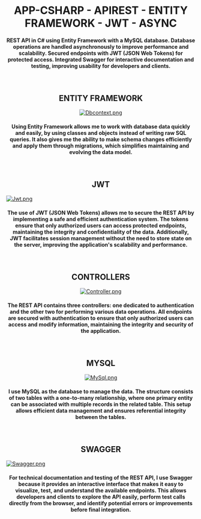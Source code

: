 # <div align="center"> APP-CSHARP - APIREST - ENTITY FRAMEWORK - JWT - ASYNC</div>

<h4 align="center">REST API in C# using Entity Framework with a MySQL database. Database operations are handled asynchronously to improve performance and scalability. Secured endpoints with JWT (JSON Web Tokens) for protected access. Integrated Swagger for interactive documentation and testing, improving usability for developers and clients.</h4>

<br>

## <div align="center">ENTITY FRAMEWORK</div>

<div align="center">
  <a href="https://postimg.cc/87c8CJZq">
    <img src="https://i.postimg.cc/bwHq31kN/Dbcontext.png" alt="Dbcontext.png" />
  </a>
</div>

<h4 align="center">Using Entity Framework allows me to work with database data quickly and easily, by using classes and objects instead of writing raw SQL queries. It also gives me the ability to make schema changes efficiently and apply them through migrations, which simplifies maintaining and evolving the data model.</h4>

<br>

## <div align="center">JWT</div>

[![Jwt.png](https://i.postimg.cc/pLFmxs4W/Jwt.png)](https://postimg.cc/75qHnnqd)

<h4 align="center">The use of JWT (JSON Web Tokens) allows me to secure the REST API by implementing a safe and efficient authentication system. The tokens ensure that only authorized users can access protected endpoints, maintaining the integrity and confidentiality of the data. Additionally, JWT facilitates session management without the need to store state on the server, improving the application's scalability and performance.</h4>

<br>

## <div align="center">CONTROLLERS</div>

<div align="center">
  <a href="https://postimg.cc/TKGWZbcv">
    <img src="https://i.postimg.cc/cLtMtMgC/Controller.png" alt="Controller.png" />
  </a>
</div>

<h4 align="center">The REST API contains three controllers: one dedicated to authentication and the other two for performing various data operations. All endpoints are secured with authentication to ensure that only authorized users can access and modify information, maintaining the integrity and security of the application.</h4>

<br>

## <div align="center">MYSQL</div>

<div align="center">
  <a href="https://postimg.cc/nXWMnw87">
    <img src="https://i.postimg.cc/VNftB3D7/MySql.png" alt="MySql.png" />
  </a>
</div>

<h4 align="center">I use MySQL as the database to manage the data. The structure consists of two tables with a one-to-many relationship, where one primary entity can be associated with multiple records in the related table. This setup allows efficient data management and ensures referential integrity between the tables.</h4>

<br>

## <div align="center">SWAGGER</div>

[![Swagger.png](https://i.postimg.cc/KYVZvHpq/Swagger.png)](https://postimg.cc/cKRqFXSw)

<h4 align="center">For technical documentation and testing of the REST API, I use Swagger because it provides an interactive interface that makes it easy to visualize, test, and understand the available endpoints. This allows developers and clients to explore the API easily, perform test calls directly from the browser, and identify potential errors or improvements before final integration.</h4>
